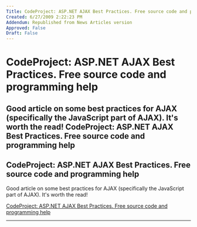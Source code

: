 ```yaml
---
Title: CodeProject: ASP.NET AJAX Best Practices. Free source code and programming help
Created: 6/27/2009 2:22:23 PM
Addendum: Republished from News Articles version
Approved: False
Draft: False
---
```

# CodeProject: ASP.NET AJAX Best Practices. Free source code and programming help
Good article on some best practices for AJAX (specifically the JavaScript part of AJAX). It's worth the read!   CodeProject: ASP.NET AJAX Best Practices. Free source code and programming help
---

## CodeProject: ASP.NET AJAX Best Practices. Free source code and programming help


Good article on some best practices for AJAX (specifically the JavaScript part of AJAX). It's worth the read!



[CodeProject: ASP.NET AJAX Best Practices. Free source code and programming help](http://www.codeproject.com/KB/ajax/AspNetAjaxBestPractices.aspx)


<script src="/DesktopModules/itcMetaPost/js/m.js" type="text/javascript"></script>


---

